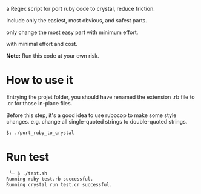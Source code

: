 a Regex script for port ruby code to crystal, reduce friction.

Include only the easiest, most obvious, and safest parts.

only change the most easy part with minimum effort. 

with minimal effort and cost.

**Note:** Run this code at your own risk.

# How to use it

Entrying the projet folder, you should have renamed the extension .rb file
to .cr for those in-place files.

Before this step, it's a good idea to use rubocop to make some style changes.
e.g. change all single-quoted strings to double-quoted strings.

```sh
$: ./port_ruby_to_crystal
```

# Run test

```sh
 ╰─ $ ./test.sh
Running ruby test.rb successful.
Running crystal run test.cr successful.
```
